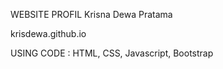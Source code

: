 WEBSITE PROFIL Krisna Dewa Pratama

krisdewa.github.io

USING CODE : HTML, CSS, Javascript, Bootstrap

